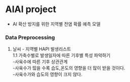 # AIAI project
- AI 확산 방지를 위한 지역별 전염 확률 예측 모델

### Data Preprocessing
1. 날씨 - 지역별 HAPI 발생리스트
<br> 1.1 가축수별로 발생일자에 따른 기후별 특성 파악하기
         <br>-사육수에 따른 기후 상관관계
            <br>-사육수가 많을 수록 습도,온도의 영향을 더 많이 받을 것이다.
            <br>-사육수가와 습도의 영향이 크지 않다.
